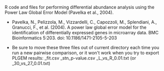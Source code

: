 R code and files for performing differential abundance analysis using the Power Law Global Error Model (Pavelka et al., 2004).

* Pavelka, N., Pelizzola, M., Vizzardelli, C., Capozzoli, M., Splendiani, A., Granucci, F., et al. (2004). A power law global error model for the identification of differentially expressed genes in microarray data. BMC Bioinformatics 5:203. doi: 10.1186/1471-2105-5-203



* Be sure to move these three files out of current directory each time you run a new pairwise comparison, or it won't work when you try to export PLGEM results:
_fit.csv 
_stn_p-value.csv 
_L_vs_R_0.01.txt (or _30_vs_27_0.01.txt)
